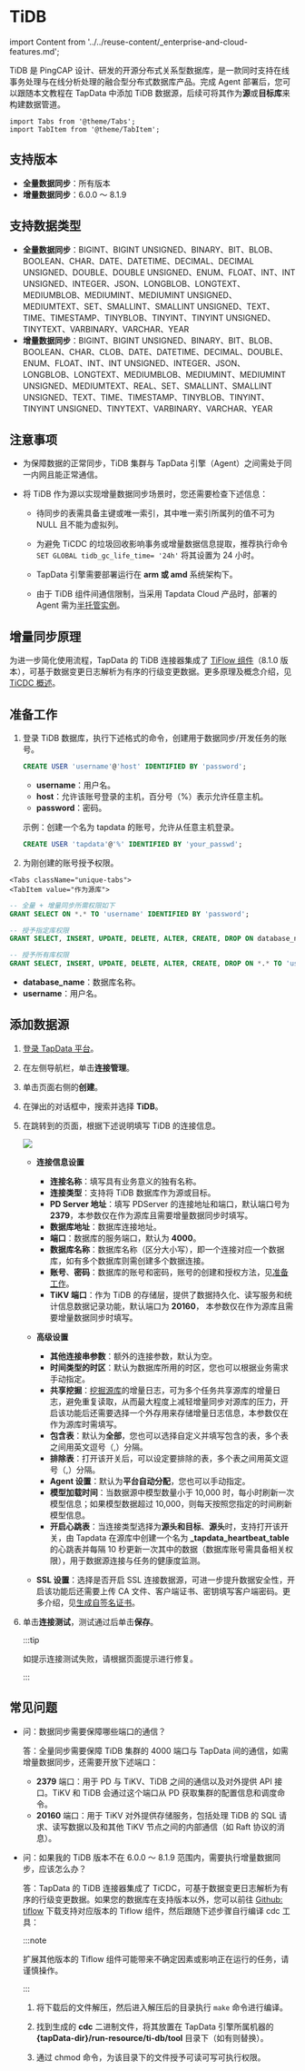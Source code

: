 # TiDB
import Content from '../../reuse-content/_enterprise-and-cloud-features.md';

<Content />

TiDB 是 PingCAP 设计、研发的开源分布式关系型数据库，是一款同时支持在线事务处理与在线分析处理的融合型分布式数据库产品。完成 Agent 部署后，您可以跟随本文教程在 TapData 中添加 TiDB 数据源，后续可将其作为**源**或**目标库**来构建数据管道。

```mdx-code-block
import Tabs from '@theme/Tabs';
import TabItem from '@theme/TabItem';
```

## 支持版本

* **全量数据同步**：所有版本
* **增量数据同步**：6.0.0 ～ 8.1.9

## 支持数据类型

* **全量数据同步**：BIGINT、BIGINT UNSIGNED、BINARY、BIT、BLOB、BOOLEAN、CHAR、DATE、DATETIME、DECIMAL、DECIMAL UNSIGNED、DOUBLE、DOUBLE UNSIGNED、ENUM、FLOAT、INT、INT UNSIGNED、INTEGER、JSON、LONGBLOB、LONGTEXT、MEDIUMBLOB、MEDIUMINT、MEDIUMINT UNSIGNED、MEDIUMTEXT、SET、SMALLINT、SMALLINT UNSIGNED、TEXT、TIME、TIMESTAMP、TINYBLOB、TINYINT、TINYINT UNSIGNED、TINYTEXT、VARBINARY、VARCHAR、YEAR
* **增量数据同步**：BIGINT、BIGINT UNSIGNED、BINARY、BIT、BLOB、BOOLEAN、CHAR、CLOB、DATE、DATETIME、DECIMAL、DOUBLE、ENUM、FLOAT、INT、INT UNSIGNED、INTEGER、JSON、LONGBLOB、LONGTEXT、MEDIUMBLOB、MEDIUMINT、MEDIUMINT UNSIGNED、MEDIUMTEXT、REAL、SET、SMALLINT、SMALLINT UNSIGNED、TEXT、TIME、TIMESTAMP、TINYBLOB、TINYINT、TINYINT UNSIGNED、TINYTEXT、VARBINARY、VARCHAR、YEAR

## 注意事项

* 为保障数据的正常同步，TiDB 集群与 TapData 引擎（Agent）之间需处于同一内网且能正常通信。

* 将 TiDB 作为源以实现增量数据同步场景时，您还需要检查下述信息：

  * 待同步的表需具备主键或唯一索引，其中唯一索引所属列的值不可为 NULL 且不能为虚拟列。

  * 为避免 TiCDC 的垃圾回收影响事务或增量数据信息提取，推荐执行命令 `SET GLOBAL tidb_gc_life_time= '24h'` 将其设置为 24 小时。

  * TapData 引擎需要部署运行在 **arm 或 amd** 系统架构下。
  
  * 由于 TiDB 组件间通信限制，当采用 Tapdata Cloud 产品时，部署的 Agent 需为[半托管实例](../../faq/agent-installation#semi-and-full-agent)。

## 增量同步原理

为进一步简化使用流程，TapData 的 TiDB 连接器集成了 [TiFlow 组件](https://github.com/pingcap/tiflow)（8.1.0 版本），可基于数据变更日志解析为有序的行级变更数据。更多原理及概念介绍，见 [TiCDC 概述](https://docs.pingcap.com/zh/tidb/stable/ticdc-overview)。

## <span id="prerequisite">准备工作</span>

1. 登录 TiDB 数据库，执行下述格式的命令，创建用于数据同步/开发任务的账号。

   ```sql
   CREATE USER 'username'@'host' IDENTIFIED BY 'password';
   ```

   * **username**：用户名。
   * **host**：允许该账号登录的主机，百分号（%）表示允许任意主机。
   * **password**：密码。

   示例：创建一个名为 tapdata 的账号，允许从任意主机登录。

   ```sql
   CREATE USER 'tapdata'@'%' IDENTIFIED BY 'your_passwd';
   ```



2. 为刚创建的账号授予权限。

```mdx-code-block
<Tabs className="unique-tabs">
<TabItem value="作为源库">
```
```sql
-- 全量 + 增量同步所需权限如下
GRANT SELECT ON *.* TO 'username' IDENTIFIED BY 'password';
```
</TabItem>

<TabItem value="作为目标库">

```sql
-- 授予指定库权限
GRANT SELECT, INSERT, UPDATE, DELETE, ALTER, CREATE, DROP ON database_name.* TO 'username';

-- 授予所有库权限
GRANT SELECT, INSERT, UPDATE, DELETE, ALTER, CREATE, DROP ON *.* TO 'username';
```
</TabItem>
</Tabs>

* **database_name**：数据库<span id="ticdc">名称</span>。
* **username**：用户名。



## 添加数据源
1. [登录 TapData 平台](../../user-guide/log-in.md)。

2. 在左侧导航栏，单击**连接管理**。

3. 单击页面右侧的**创建**。

4. 在弹出的对话框中，搜索并选择 **TiDB**。

5. 在跳转到的页面，根据下述说明填写 TiDB 的连接信息。

   ![](../../images/tidb_connection_setting.png)

   * **连接信息设置**
      * **连接名称**：填写具有业务意义的独有名称。
      * **连接类型**：支持将 TiDB 数据库作为源或目标。
      * **PD Server 地址**：填写 PDServer 的连接地址和端口，默认端口号为 **2379**，本参数仅在作为源库且需要增量数据同步时填写。
      * **数据库地址**：数据库连接地址。
      * **端口**：数据库的服务端口，默认为 **4000**。
      * **数据库名称**：数据库名称（区分大小写），即一个连接对应一个数据库，如有多个数据库则需创建多个数据连接。
      * **账号**、**密码**：数据库的账号和密码，账号的创建和授权方法，见[准备工作](#prerequisite)。
      * **TiKV 端口**：作为 TiDB 的存储层，提供了数据持久化、读写服务和统计信息数据记录功能，默认端口为 **20160**， 本参数仅在作为源库且需要增量数据同步时填写。
      
   * **高级设置**
      * **其他连接串参数**：额外的连接参数，默认为空。
      * **时间类型的时区**：默认为数据库所用的时区，您也可以根据业务需求手动指定。
      * **共享挖掘**：[挖掘源库](../../user-guide/advanced-settings/share-mining.md)的增量日志，可为多个任务共享源库的增量日志，避免重复读取，从而最大程度上减轻增量同步对源库的压力，开启该功能后还需要选择一个外存用来存储增量日志信息，本参数仅在作为源库时需填写。
      * **包含表**：默认为**全部**，您也可以选择自定义并填写包含的表，多个表之间用英文逗号（,）分隔。
      * **排除表**：打开该开关后，可以设定要排除的表，多个表之间用英文逗号（,）分隔。
      * **Agent 设置**：默认为**平台自动分配**，您也可以手动指定。
      * **模型加载时间**：当数据源中模型数量小于 10,000 时，每小时刷新一次模型信息；如果模型数据超过 10,000，则每天按照您指定的时间刷新模型信息。
      * **开启心跳表**：当连接类型选择为**源头和目标**、**源头**时，支持打开该开关，由 Tapdata 在源库中创建一个名为 **_tapdata_heartbeat_table** 的心跳表并每隔 10 秒更新一次其中的数据（数据库账号需具备相关权限），用于数据源连接与任务的健康度监测。
      
   * **SSL 设置**：选择是否开启 SSL 连接数据源，可进一步提升数据安全性，开启该功能后还需要上传 CA 文件、客户端证书、密钥填写客户端密码。更多介绍，见[生成自签名证书](https://docs.pingcap.com/zh/tidb/stable/generate-self-signed-certificates)。
   
6. 单击**连接测试**，测试通过后单击**保存**。

   :::tip

   如提示连接测试失败，请根据页面提示进行修复。

   :::

  

## 常见问题

* 问：数据同步需要保障哪些端口的通信？

  答：全量同步需要保障 TiDB 集群的 4000 端口与 TapData 间的通信，如需增量数据同步，还需要开放下述端口：

  * **2379** 端口：用于 PD 与 TiKV、TiDB 之间的通信以及对外提供 API 接口。TiKV 和 TiDB 会通过这个端口从 PD 获取集群的配置信息和调度命令。

  - **20160** 端口：用于 TiKV 对外提供存储服务，包括处理 TiDB 的 SQL 请求、读写数据以及和其他 TiKV 节点之间的内部通信（如 Raft 协议的消息）。

* 问：如果我的 TiDB 版本不在 6.0.0 ～ 8.1.9 范围内，需要执行增量数据同步，应该怎么办？

  答：TapData 的 TiDB 连接器集成了 TiCDC，可基于数据变更日志解析为有序的行级变更数据。如果您的数据库在支持版本以外，您可以前往 [Github: tiflow](https://github.com/pingcap/tiflow/releases) 下载支持对应版本的 Tiflow 组件，然后跟随下述步骤自行编译 cdc 工具：

  :::note

  扩展其他版本的 Tiflow 组件可能带来不确定因素或影响正在运行的任务，请谨慎操作。

  :::

  1. 将下载后的文件解压，然后进入解压后的目录执行 `make` 命令进行编译。

  2. 找到生成的 **cdc** 二进制文件，将其放置在 TapData 引擎所属机器的 **{tapData-dir}/run-resource/ti-db/tool** 目录下（如有则替换）。

  3. 通过 chmod 命令，为该目录下的文件授予可读可写可执行权限。

     
